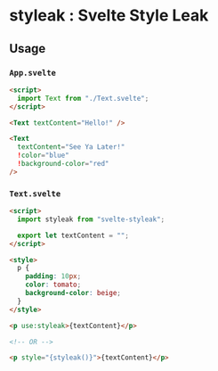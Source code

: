 # styleak : Svelte Style Leak

## Usage

### `App.svelte`

```html
<script>
  import Text from "./Text.svelte";
</script>

<Text textContent="Hello!" />

<Text
  textContent="See Ya Later!"
  !color="blue"
  !background-color="red"
/>
```

### `Text.svelte`

```html
<script>
  import styleak from "svelte-styleak";

  export let textContent = "";
</script>

<style>
  p {
    padding: 10px;
    color: tomato;
    background-color: beige;
  }
</style>

<p use:styleak>{textContent}</p>

<!-- OR -->

<p style="{styleak()}">{textContent}</p>
```

